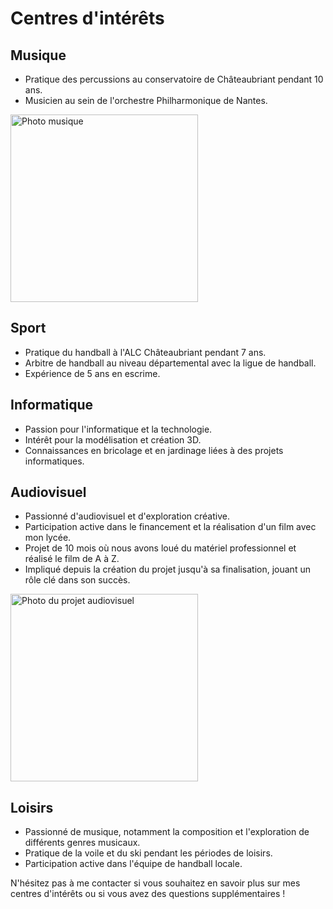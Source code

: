 # Centres d'intérêts

## Musique
- Pratique des percussions au conservatoire de Châteaubriant pendant 10 ans.
- Musicien au sein de l'orchestre Philharmonique de Nantes.

<div style="display:flex; justify-content:space-between;">
  <img src="https://scontent-cdg4-3.xx.fbcdn.net/v/t39.30808-6/279152375_10158692986796918_8736556899481851900_n.jpg?_nc_cat=106&cb=99be929b-59f725be&ccb=1-7&_nc_sid=8bfeb9&_nc_ohc=qK7Bb9pY1aYAX8aMEfF&_nc_ht=scontent-cdg4-3.xx&oh=00_AfBrl8wN_m1Oz0uSpwhsoC4L7PCt2U81aC5bXcPqq8MaHQ&oe=647E0AB2" alt="Photo musique" width="300px">
</div>

## Sport
- Pratique du handball à l'ALC Châteaubriant pendant 7 ans.
- Arbitre de handball au niveau départemental avec la ligue de handball.
- Expérience de 5 ans en escrime.

## Informatique
- Passion pour l'informatique et la technologie.
- Intérêt pour la modélisation et création 3D.
- Connaissances en bricolage et en jardinage liées à des projets informatiques.

## Audiovisuel
- Passionné d'audiovisuel et d'exploration créative.
- Participation active dans le financement et la réalisation d'un film avec mon lycée.
- Projet de 10 mois où nous avons loué du matériel professionnel et réalisé le film de A à Z.
- Impliqué depuis la création du projet jusqu'à sa finalisation, jouant un rôle clé dans son succès.

<div style="display:flex; justify-content:space-between;">
  <img src="https://scontent-cdg4-3.xx.fbcdn.net/v/t1.15752-9/315528029_676375340530380_5215401647494543187_n.jpg?stp=dst-jpg_p2048x2048&_nc_cat=104&cb=99be929b-59f725be&ccb=1-7&_nc_sid=ae9488&_nc_ohc=GCYqx5BhyJwAX_-Ff9H&_nc_ht=scontent-cdg4-3.xx&oh=03_AdQQk614T82euxG-DIq_woN3BwvS9bCBwpTIYrSAlrAd_w&oe=649FA8EE" alt="Photo du projet audiovisuel" width="300px">
</div>

## Loisirs
- Passionné de musique, notamment la composition et l'exploration de différents genres musicaux.
- Pratique de la voile et du ski pendant les périodes de loisirs.
- Participation active dans l'équipe de handball locale.

N'hésitez pas à me contacter si vous souhaitez en savoir plus sur mes centres d'intérêts ou si vous avez des questions supplémentaires !
